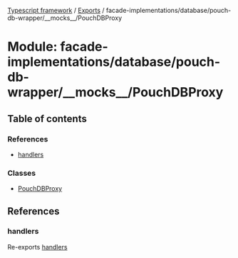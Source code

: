 [Typescript framework](../index.md) / [Exports](../modules.md) / facade-implementations/database/pouch-db-wrapper/\_\_mocks\_\_/PouchDBProxy

# Module: facade-implementations/database/pouch-db-wrapper/\_\_mocks\_\_/PouchDBProxy

## Table of contents

### References

- [handlers](facade_implementations_database_pouch_db_wrapper___mocks___PouchDBProxy.md#handlers)

### Classes

- [PouchDBProxy](../classes/facade_implementations_database_pouch_db_wrapper___mocks___PouchDBProxy.PouchDBProxy.md)

## References

### handlers

Re-exports [handlers](facade_implementations_database_pouch_db_wrapper_PouchDBProxy.md#handlers)
